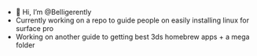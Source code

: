 - 👋 Hi, I’m @Belligerently
- Currently working on a repo to guide people on easily installing linux for surface pro
- Working on another guide to getting best 3ds homebrew apps + a mega folder

<!---
Belligerently/Belligerently is a ✨ special ✨ repository because its `README.md` (this file) appears on your GitHub profile.
You can click the Preview link to take a look at your changes.
--->

